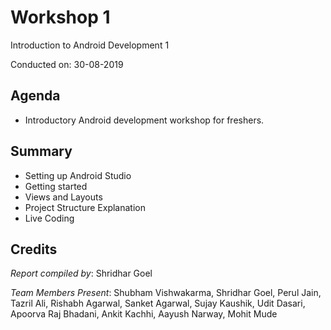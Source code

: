 # Workshop 1
Introduction to Android Development 1

Conducted on: 30-08-2019

## Agenda

- Introductory Android development workshop for freshers.

## Summary

- Setting up Android Studio
- Getting started
- Views and Layouts
- Project Structure Explanation
- Live Coding

## Credits

*Report compiled by*: Shridhar Goel

*Team Members Present*: Shubham Vishwakarma, Shridhar Goel, Perul Jain, Tazril Ali, Rishabh Agarwal, Sanket Agarwal, Sujay Kaushik, Udit Dasari, Apoorva Raj Bhadani, Ankit Kachhi, Aayush Narway, Mohit Mude
